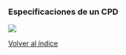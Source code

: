 ### Especificaciones de un CPD

![](./esquema-especificaciones-cpd.png)

<a href="https://pmoreno-rodriguez.github.io/opos_gsi/#/esquemas/esqumeas.md">Volver al índice</a>